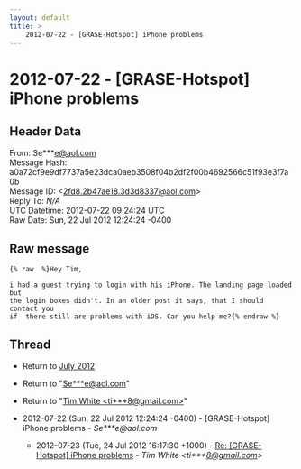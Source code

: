 ```yaml
---
layout: default
title: >
    2012-07-22 - [GRASE-Hotspot] iPhone problems
---
```


# 2012-07-22 - [GRASE-Hotspot] iPhone problems

## Header Data

From: Se***e@aol.com<br>
Message Hash: a0a72cf9e9df7737a5e23dca0aeb3508f04b2df2f00b4692566c51f93e3f7a0b<br>
Message ID: \<2fd8.2b47ae18.3d3d8337@aol.com\><br>
Reply To: _N/A_<br>
UTC Datetime: 2012-07-22 09:24:24 UTC<br>
Raw Date: Sun, 22 Jul 2012 12:24:24 -0400<br>

## Raw message

```
{% raw  %}Hey Tim,
 
i had a guest trying to login with his iPhone. The landing page loaded but  
the login boxes didn't. In an older post it says, that I should contact you 
if  there still are problems with iOS. Can you help me?{% endraw %}
```

## Thread

+ Return to [July 2012](/archive/2012/07)

+ Return to "[Se***e<span>@</span>aol.com](/authors/se___e_at_aol_com)"
+ Return to "[Tim White <ti***8<span>@</span>gmail.com>](/authors/ti___8_at_gmail_com)"

+ 2012-07-22 (Sun, 22 Jul 2012 12:24:24 -0400) - [GRASE-Hotspot] iPhone problems - _Se***e@aol.com_
  + 2012-07-23 (Tue, 24 Jul 2012 16:17:30 +1000) - [Re: [GRASE-Hotspot] iPhone problems](/archive/2012/07/73268ce9dc8ab82c2412d1ed9640e219b6efe20cf6f556ad57ef40cb3bd8c88d) - _Tim White \<ti***8@gmail.com\>_

